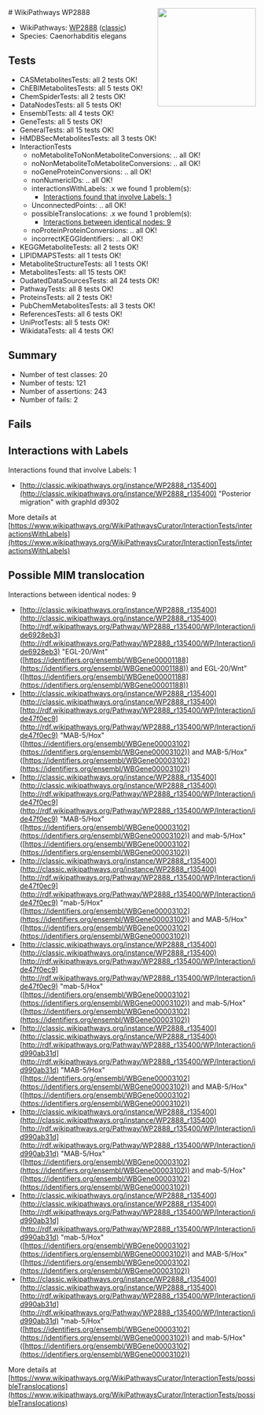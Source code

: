 <img style="float: right; width: 200px" src="https://upload.wikimedia.org/wikipedia/commons/thumb/8/83/Wplogo_with_text_500.png/640px-Wplogo_with_text_500.png" />
# WikiPathways WP2888

* WikiPathways: [WP2888](https://wikipathways.org/pathways/WP2888) ([classic](https://classic.wikipathways.org/instance/WP2888))
* Species: Caenorhabditis elegans
## Tests
* CASMetabolitesTests: all 2 tests OK!
* ChEBIMetabolitesTests: all 5 tests OK!
* ChemSpiderTests: all 2 tests OK!
* DataNodesTests: all 5 tests OK!
* EnsemblTests: all 4 tests OK!
* GeneTests: all 5 tests OK!
* GeneralTests: all 15 tests OK!
* HMDBSecMetabolitesTests: all 3 tests OK!
* InteractionTests
    * noMetaboliteToNonMetaboliteConversions: .. all OK!
    * noNonMetaboliteToMetaboliteConversions: .. all OK!
    * noGeneProteinConversions: .. all OK!
    * nonNumericIDs: .. all OK!
    * interactionsWithLabels: .x we found 1 problem(s):
        * [Interactions found that involve Labels: 1](#630d2678)
    * UnconnectedPoints: .. all OK!
    * possibleTranslocations: .x we found 1 problem(s):
        * [Interactions between identical nodes: 9](#1c11820e)
    * noProteinProteinConversions: .. all OK!
    * incorrectKEGGIdentifiers: .. all OK!
* KEGGMetaboliteTests: all 2 tests OK!
* LIPIDMAPSTests: all 1 tests OK!
* MetaboliteStructureTests: all 1 tests OK!
* MetabolitesTests: all 15 tests OK!
* OudatedDataSourcesTests: all 24 tests OK!
* PathwayTests: all 8 tests OK!
* ProteinsTests: all 2 tests OK!
* PubChemMetabolitesTests: all 3 tests OK!
* ReferencesTests: all 6 tests OK!
* UniProtTests: all 5 tests OK!
* WikidataTests: all 4 tests OK!


## Summary

* Number of test classes: 20
* Number of tests: 121
* Number of assertions: 243
* Number of fails: 2

## Fails

<a name="630d2678" />

## Interactions with Labels

Interactions found that involve Labels: 1

* [http://classic.wikipathways.org/instance/WP2888_r135400](http://classic.wikipathways.org/instance/WP2888_r135400) "Posterior migration" with graphId d9302


More details at [https://www.wikipathways.org/WikiPathwaysCurator/InteractionTests/interactionsWithLabels](https://www.wikipathways.org/WikiPathwaysCurator/InteractionTests/interactionsWithLabels)

<a name="1c11820e" />

## Possible MIM translocation

Interactions between identical nodes: 9

* [http://classic.wikipathways.org/instance/WP2888_r135400](http://classic.wikipathways.org/instance/WP2888_r135400) [http://rdf.wikipathways.org/Pathway/WP2888_r135400/WP/Interaction/ide6928eb3](http://rdf.wikipathways.org/Pathway/WP2888_r135400/WP/Interaction/ide6928eb3) "EGL-20/Wnt" ([https://identifiers.org/ensembl/WBGene00001188](https://identifiers.org/ensembl/WBGene00001188)) and 
EGL-20/Wnt" ([https://identifiers.org/ensembl/WBGene00001188](https://identifiers.org/ensembl/WBGene00001188))
* [http://classic.wikipathways.org/instance/WP2888_r135400](http://classic.wikipathways.org/instance/WP2888_r135400) [http://rdf.wikipathways.org/Pathway/WP2888_r135400/WP/Interaction/ide47f0ec9](http://rdf.wikipathways.org/Pathway/WP2888_r135400/WP/Interaction/ide47f0ec9) "MAB-5/Hox" ([https://identifiers.org/ensembl/WBGene00003102](https://identifiers.org/ensembl/WBGene00003102)) and 
MAB-5/Hox" ([https://identifiers.org/ensembl/WBGene00003102](https://identifiers.org/ensembl/WBGene00003102))
* [http://classic.wikipathways.org/instance/WP2888_r135400](http://classic.wikipathways.org/instance/WP2888_r135400) [http://rdf.wikipathways.org/Pathway/WP2888_r135400/WP/Interaction/ide47f0ec9](http://rdf.wikipathways.org/Pathway/WP2888_r135400/WP/Interaction/ide47f0ec9) "MAB-5/Hox" ([https://identifiers.org/ensembl/WBGene00003102](https://identifiers.org/ensembl/WBGene00003102)) and 
mab-5/Hox" ([https://identifiers.org/ensembl/WBGene00003102](https://identifiers.org/ensembl/WBGene00003102))
* [http://classic.wikipathways.org/instance/WP2888_r135400](http://classic.wikipathways.org/instance/WP2888_r135400) [http://rdf.wikipathways.org/Pathway/WP2888_r135400/WP/Interaction/ide47f0ec9](http://rdf.wikipathways.org/Pathway/WP2888_r135400/WP/Interaction/ide47f0ec9) "mab-5/Hox" ([https://identifiers.org/ensembl/WBGene00003102](https://identifiers.org/ensembl/WBGene00003102)) and 
MAB-5/Hox" ([https://identifiers.org/ensembl/WBGene00003102](https://identifiers.org/ensembl/WBGene00003102))
* [http://classic.wikipathways.org/instance/WP2888_r135400](http://classic.wikipathways.org/instance/WP2888_r135400) [http://rdf.wikipathways.org/Pathway/WP2888_r135400/WP/Interaction/ide47f0ec9](http://rdf.wikipathways.org/Pathway/WP2888_r135400/WP/Interaction/ide47f0ec9) "mab-5/Hox" ([https://identifiers.org/ensembl/WBGene00003102](https://identifiers.org/ensembl/WBGene00003102)) and 
mab-5/Hox" ([https://identifiers.org/ensembl/WBGene00003102](https://identifiers.org/ensembl/WBGene00003102))
* [http://classic.wikipathways.org/instance/WP2888_r135400](http://classic.wikipathways.org/instance/WP2888_r135400) [http://rdf.wikipathways.org/Pathway/WP2888_r135400/WP/Interaction/id990ab31d](http://rdf.wikipathways.org/Pathway/WP2888_r135400/WP/Interaction/id990ab31d) "MAB-5/Hox" ([https://identifiers.org/ensembl/WBGene00003102](https://identifiers.org/ensembl/WBGene00003102)) and 
MAB-5/Hox" ([https://identifiers.org/ensembl/WBGene00003102](https://identifiers.org/ensembl/WBGene00003102))
* [http://classic.wikipathways.org/instance/WP2888_r135400](http://classic.wikipathways.org/instance/WP2888_r135400) [http://rdf.wikipathways.org/Pathway/WP2888_r135400/WP/Interaction/id990ab31d](http://rdf.wikipathways.org/Pathway/WP2888_r135400/WP/Interaction/id990ab31d) "MAB-5/Hox" ([https://identifiers.org/ensembl/WBGene00003102](https://identifiers.org/ensembl/WBGene00003102)) and 
mab-5/Hox" ([https://identifiers.org/ensembl/WBGene00003102](https://identifiers.org/ensembl/WBGene00003102))
* [http://classic.wikipathways.org/instance/WP2888_r135400](http://classic.wikipathways.org/instance/WP2888_r135400) [http://rdf.wikipathways.org/Pathway/WP2888_r135400/WP/Interaction/id990ab31d](http://rdf.wikipathways.org/Pathway/WP2888_r135400/WP/Interaction/id990ab31d) "mab-5/Hox" ([https://identifiers.org/ensembl/WBGene00003102](https://identifiers.org/ensembl/WBGene00003102)) and 
MAB-5/Hox" ([https://identifiers.org/ensembl/WBGene00003102](https://identifiers.org/ensembl/WBGene00003102))
* [http://classic.wikipathways.org/instance/WP2888_r135400](http://classic.wikipathways.org/instance/WP2888_r135400) [http://rdf.wikipathways.org/Pathway/WP2888_r135400/WP/Interaction/id990ab31d](http://rdf.wikipathways.org/Pathway/WP2888_r135400/WP/Interaction/id990ab31d) "mab-5/Hox" ([https://identifiers.org/ensembl/WBGene00003102](https://identifiers.org/ensembl/WBGene00003102)) and 
mab-5/Hox" ([https://identifiers.org/ensembl/WBGene00003102](https://identifiers.org/ensembl/WBGene00003102))


More details at [https://www.wikipathways.org/WikiPathwaysCurator/InteractionTests/possibleTranslocations](https://www.wikipathways.org/WikiPathwaysCurator/InteractionTests/possibleTranslocations)

